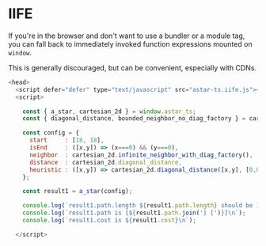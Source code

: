 # IIFE

If you're in the browser and don't want to use a bundler or a module tag, you can fall back to immediately invoked
function expressions mounted on `window`.

This is generally discouraged, but can be convenient, especially with CDNs.

```javascript
<head>
  <script defer="defer" type="text/javascript" src="astar-ts.iife.js"></script>
  <script>

    const { a_star, cartesian_2d } = window.astar_ts;
    const { diagonal_distance, bounded_neighbor_no_diag_factory } = cartesian_2d;

    const config = {
      start     : [18, 18],
      isEnd     : ([x,y]) => (x===0) && (y===0),
      neighbor  : cartesian_2d.infinite_neighbor_with_diag_factory(),
      distance  : cartesian_2d.diagonal_distance,
      heuristic : ([x,y]) => cartesian_2d.diagonal_distance([x,y], [0,0])
    };

    const result1 = a_star(config);

    console.log(`result1.path.length ${result1.path.length} should be 19\n`);
    console.log(`result1.path is [${result1.path.join('] [')}]\n`);
    console.log(`result1.cost is ${result1.cost}\n`);

  </script>
```
